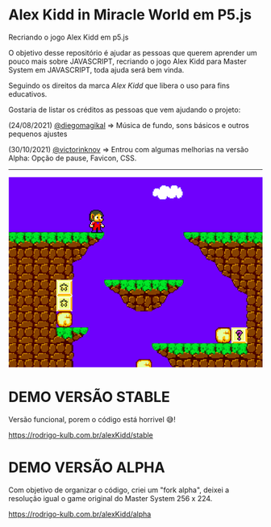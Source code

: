 # Alex Kidd in Miracle World em P5.js
Recriando o jogo Alex Kidd em p5.js

O objetivo desse repositório é ajudar as pessoas que querem aprender um pouco mais sobre JAVASCRIPT, recriando o jogo Alex Kidd para Master System em JAVASCRIPT, toda ajuda será bem vinda.

Seguindo os direitos da marca *Alex Kidd* que libera o uso para fins educativos.

Gostaria de listar os créditos as pessoas que vem ajudando o projeto:

(24/08/2021) [@diegomagikal](https://github.com/diegomagikal) => Música de fundo, sons básicos e outros pequenos ajustes

(30/10/2021) [@victorinknov](https://github.com/victorinknov) => Entrou com algumas melhorias na versão Alpha: Opção de pause, Favicon, CSS.
<hr>

![print](https://github.com/rodrigoKulb/alexKidd/blob/master/stable/src/img/Captura%20de%20tela%20de%202020-03-14%2021-53-21.png)


# DEMO VERSÃO STABLE
Versão funcional, porem o código está horrivel 😅️!

https://rodrigo-kulb.com.br/alexKidd/stable

# DEMO VERSÃO ALPHA
Com objetivo de organizar o código, criei um "fork alpha", deixei a resolução igual o game original do Master System 256 x 224.

https://rodrigo-kulb.com.br/alexKidd/alpha